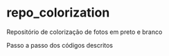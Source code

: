 # repo_colorization
Repositório de colorização de fotos em preto e branco

Passo a passo dos códigos descritos
